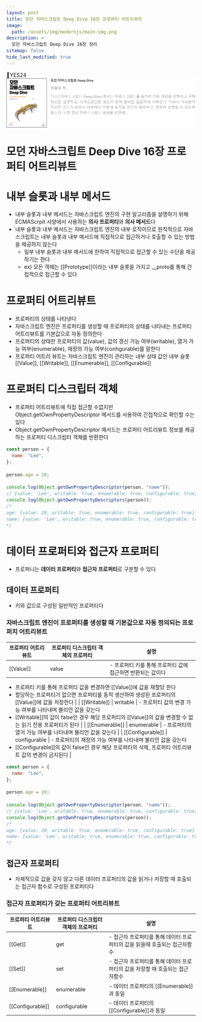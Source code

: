 ```yaml
---
layout: post
title: 모던 자바스크립트 Deep Dive 16장 프로퍼티 어트리뷰트
image:
  path: /assets/img/modernjs/main-img.png
description: >
  모던 자바스크립트 Deep Dive 16장 정리
sitemap: false
hide_last_modified: true
---
```


📘YES24
[![yes24](/assets/img/modernjs/yes24.png)](http://www.yes24.com/Product/Goods/92742567)

# 모던 자바스크립트 Deep Dive 16장 프로퍼티 어트리뷰트

# 내부 슬롯과 내부 메서드

- 내부 슬롯과 내부 메서드는 자바스크립트 엔진의 구현 알고리즘을 설명하기 위해 ECMAScrpit 사양에서 사용하는 **의사 프로퍼티**와 **의사 메서드**다
- 내부 슬롯과 내부 메서드는 자바스크립트 엔진의 내부 로직이므로 원칙적으로 자바스크립트는 내부 슬롯과 내부 메서드에 직접적으로 접근하거나 호출할 수 있는 방법을 제공하지 않는다
  - 일부 내부 슬롯과 내부 메서드에 한하여 직접적으로 접근할 수 있는 수단을 제공하기는 한다
  - ex) 모든 객체는 [[Prototype]]이라는 내부 슬롯을 가지고 \_\_proto를 통해 간접적으로 접근할 수 있다

# 프로퍼티 어트리뷰트

- 프로퍼티의 상태를 나타낸다
- 자바스크립트 엔진은 프로퍼티를 생성할 때 프로퍼티의 상태를 나타내는 프로퍼티 어트리뷰트를 기본값으로 자동 정의한다
- 프로퍼티의 상태란 프로퍼티의 값(value), 값의 갱신 가능 여부(writable), 열거 가능 여부(enumerable), 재정의 가능 여부(conhgurable)를 말한다
- 프로퍼티 어트리 뷰트는 자바스크립트 엔진이 관리하는 내부 상태 값인 내부 슬롯 [[Value]], [[Writable]], [[Enumerable]], [[Configurable]]

# 프로퍼티 디스크립터 객체

- 프로퍼티 어트리뷰트에 직접 접근할 수없지만 Object.getOwnPropertyDescriptor 메서드를 사용하여 간접적으로 확인할 수는 있다
- Object.getOwnPropertyDescriptor 메서드는 프로퍼티 어트리뷰트 정보를 제공하는 프로퍼티 디스크립터 객체를 반환한다

```jsx
const person = {
  name: "Lee",
};

person.age = 20;

console.log(Object.getOwnPropertyDescriptor(person, "name"));
// {value: 'Lee', writable: true, enumerable: true, configurable: true}
console.log(Object.getOwnPropertyDescriptors(person));
/*
age: {value: 20, writable: true, enumerable: true, configurable: true}
name: {value: 'Lee', writable: true, enumerable: true, configurable: true
*/
```

# 데이터 프로퍼티와 접근자 프로퍼티

- 프로퍼니는 **데이터 프로퍼티**와 **접근자 프로퍼티**로 구분할 수 있다

## 데이터 프로퍼티

- 키와 값으로 구성된 일반적인 프로퍼티다

### 자바스크립트 엔진이 프로퍼티를 생성할 때 기본값으로 자동 정의되는 프로퍼치 어트리뷰트

| 프로퍼티 어트리뷰트 | 프로퍼티 디스크립터 객체의 프로퍼티 | 설명                                                        |
| ------------------- | ----------------------------------- | ----------------------------------------------------------- |
| [[Value]]           | value                               | - 프로퍼티 키를 통해 프로퍼티 값에 접근하면 반환되는 값이다 |

- 프로퍼티 키를 통해 프로퍼티 값을 변경하면 [[Value]]에 값을 재할당 한다
- 할당하는 프로퍼티가 없으면 프로퍼티를 동적 생산하여 생성된 프로퍼티의 [[Value]]에 값을 저장한다 |
  | [[Writable]] | writable | - 프로퍼티 값의 변경 가능 여부를 나타내며 불리언 값을 갖는다
- [[Writable]]의 값이 false인 경우 해당 프로퍼티의 [[Value]]의 값을 변경할 수 없는 읽기 전용 프로퍼티가 된다 |
  | [[Enumerable]] | enumerable | - 프로퍼티의 열거 가능 여부를 나타내며 불리언 값을 갖는다 |
  | [[Configurable]] | configurable | - 프로퍼티의 재정의 가능 여부를 나타내며 불리언 값을 갖는다
- [[Configurable]]의 값이 false인 경우 해당 프로퍼티의 삭제, 프로퍼티 어트리뷰트 값의 변경이 금지된다 |

```jsx
const person = {
  name: "Lee",
};

person.age = 20;

console.log(Object.getOwnPropertyDescriptor(person, "name"));
// {value: 'Lee', writable: true, enumerable: true, configurable: true}
console.log(Object.getOwnPropertyDescriptors(person));
/*
age: {value: 20, writable: true, enumerable: true, configurable: true}
name: {value: 'Lee', writable: true, enumerable: true, configurable: true
*/
```

## 접근자 프로퍼티

- 자체적으로 값을 갖지 않고 다른 데이터 프로퍼티의 값을 읽거나 저장할 때 호출되는 접근자 함수로 구성된 프로퍼티다

### 접근자 프로퍼티가 갖는 프로퍼티 어트리뷰트

| 프로퍼티 어트리뷰트 | 프로퍼티 디스크립터 객체의 프로퍼티 | 설명                                                                          |
| ------------------- | ----------------------------------- | ----------------------------------------------------------------------------- |
| [[Get]]             | get                                 | - 접근자 프로퍼티를 통해 데이터 프로퍼티의 값을 읽을때 호출되는 접근자함수    |
| [[Set]]             | set                                 | - 접근자 프로퍼티를 통해 데이터 프로퍼티의 값을 저장할 때 호출되는 접근자함수 |
| [[Enumerable]]      | enumerable                          | - 데이터 프로퍼티의 [[Enumerable]]과 동일                                     |
| [[Configurable]]    | configurable                        | - 데이터 프로퍼티의 [[Configurable]]과 동일                                   |
